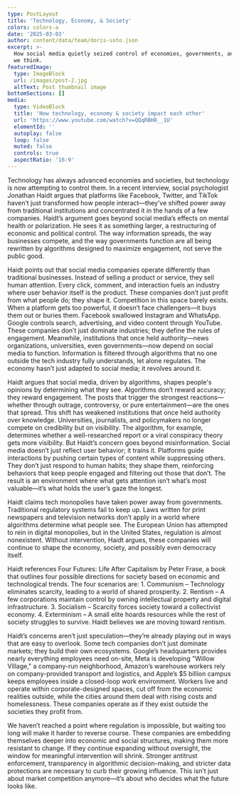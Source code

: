```yaml
---
type: PostLayout
title: 'Technology, Economy, & Society'
colors: colors-a
date: '2025-03-03'
author: content/data/team/doris-soto.json
excerpt: >-
  How social media quietly seized control of economies, governments, and the way
  we think.
featuredImage:
  type: ImageBlock
  url: /images/post-2.jpg
  altText: Post thumbnail image
bottomSections: []
media:
  type: VideoBlock
  title: 'How technology, economy & society impact each other'
  url: 'https://www.youtube.com/watch?v=QQqRBH8__1U'
  elementId: ''
  autoplay: false
  loop: false
  muted: false
  controls: true
  aspectRatio: '16:9'
---
```

Technology has always advanced economies and societies, but technology is now attempting to control them. In a recent interview, social psychologist Jonathan Haidt argues that platforms like Facebook, Twitter, and TikTok haven’t just transformed how people interact—they’ve shifted power away from traditional institutions and concentrated it in the hands of a few companies. Haidt’s argument goes beyond social media’s effects on mental health or polarization. He sees it as something larger, a restructuring of economic and political control. The way information spreads, the way businesses compete, and the way governments function are all being rewritten by algorithms designed to maximize engagement, not serve the public good.

Haidt points out that social media companies operate differently than traditional businesses. Instead of selling a product or service, they sell human attention. Every click, comment, and interaction fuels an industry where user behavior itself is the product. These companies don’t just profit from what people do; they shape it. Competition in this space barely exists. When a platform gets too powerful, it doesn’t face challengers—it buys them out or buries them. Facebook swallowed Instagram and WhatsApp. Google controls search, advertising, and video content through YouTube. These companies don’t just dominate industries; they define the rules of engagement. Meanwhile, institutions that once held authority—news organizations, universities, even governments—now depend on social media to function. Information is filtered through algorithms that no one outside the tech industry fully understands, let alone regulates. The economy hasn’t just adapted to social media; it revolves around it.

Haidt argues that social media, driven by algorithms, shapes people's opinions by determining what they see. Algorithms don’t reward accuracy; they reward engagement. The posts that trigger the strongest reactions—whether through outrage, controversy, or pure entertainment—are the ones that spread. This shift has weakened institutions that once held authority over knowledge. Universities, journalists, and policymakers no longer compete on credibility but on visibility. The algorithm, for example, determines whether a well-researched report or a viral conspiracy theory gets more visibility. But Haidt’s concern goes beyond misinformation. Social media doesn’t just reflect user behavior; it trains it. Platforms guide interactions by pushing certain types of content while suppressing others. They don’t just respond to human habits; they shape them, reinforcing behaviors that keep people engaged and filtering out those that don’t. The result is an environment where what gets attention isn’t what’s most valuable—it’s what holds the user’s gaze the longest.

Haidt claims tech monopolies have taken power away from governments. Traditional regulatory systems fail to keep up. Laws written for print newspapers and television networks don’t apply in a world where algorithms determine what people see. The European Union has attempted to rein in digital monopolies, but in the United States, regulation is almost nonexistent. Without intervention, Haidt argues, these companies will continue to shape the economy, society, and possibly even democracy itself.

Haidt references Four Futures: Life After Capitalism by Peter Frase, a book that outlines four possible directions for society based on economic and technological trends. The four scenarios are:
1\. Communism – Technology eliminates scarcity, leading to a world of shared prosperity.
2\. Rentism – A few corporations maintain control by owning intellectual property and digital infrastructure.
3\. Socialism – Scarcity forces society toward a collectivist economy.
4\. Exterminism – A small elite hoards resources while the rest of society struggles to survive.
Haidt believes we are moving toward rentism.

Haidt’s concerns aren’t just speculation—they’re already playing out in ways that are easy to overlook. Some tech companies don’t just dominate markets; they build their own ecosystems. Google’s headquarters provides nearly everything employees need on-site, Meta is developing "Willow Village," a company-run neighborhood, Amazon’s warehouse workers rely on company-provided transport and logistics, and Apple’s $5 billion campus keeps employees inside a closed-loop work environment. Workers live and operate within corporate-designed spaces, cut off from the economic realities outside, while the cities around them deal with rising costs and homelessness. These companies operate as if they exist outside the societies they profit from.

We haven’t reached a point where regulation is impossible, but waiting too long will make it harder to reverse course. These companies are embedding themselves deeper into economic and social structures, making them more resistant to change. If they continue expanding without oversight, the window for meaningful intervention will shrink. Stronger antitrust enforcement, transparency in algorithmic decision-making, and stricter data protections are necessary to curb their growing influence. This isn’t just about market competition anymore—it’s about who decides what the future looks like.
